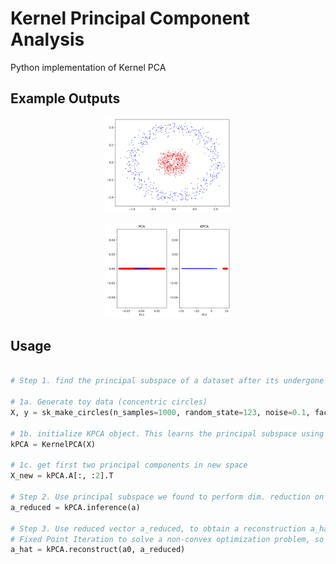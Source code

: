 # Kernel Principal Component Analysis

Python implementation of Kernel PCA

## Example Outputs

<p align="center">
  <img src="images/concentric_data.png" alt="kernel pca" class="center" width="40%">
</p>

<p align="center">
  <img src="images/pca_kpca_concentric.png" alt="kernel pca" class="center" width="40%">
</p>

## Usage


```python

# Step 1. find the principal subspace of a dataset after its undergone a non-linear mapping

# 1a. Generate toy data (concentric circles)
X, y = sk_make_circles(n_samples=1000, random_state=123, noise=0.1, factor=0.2)

# 1b. initialize KPCA object. This learns the principal subspace using data X
kPCA = KernelPCA(X)

# 1c. get first two principal components in new space
X_new = kPCA.A[:, :2].T

# Step 2. Use principal subspace we found to perform dim. reduction on a new datapoint a
a_reduced = kPCA.inference(a)

# Step 3. Use reduced vector a_reduced, to obtain a reconstruction a_hat in the original space. This step uses 
# Fixed Point Iteration to solve a non-convex optimization problem, so an initial guess is needed.
a_hat = kPCA.reconstruct(a0, a_reduced) 






